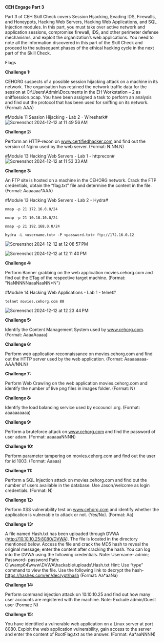 **CEH Engage Part 3**

Part 3 of CEH Skill Check covers Session Hijacking, Evading IDS, Firewalls, and Honeypots, Hacking Web Servers, Hacking Web Applications, and SQL Injection modules. In this part, you must take over active network and application sessions, compromise firewall, IDS, and other perimeter defense mechanisms, and exploit the organization’s web applications. You need to note all the information discovered in this part of the Skill Check and proceed to the subsequent phases of the ethical hacking cycle in the next part of the Skill Check.

Flags

**Challenge 1:**

CEHORG suspects of a possible session hijacking attack on a machine in its network. The organisation has retained the network traffic data for the session at C:\Users\Admin\Documents in the EH Workstation – 2 as sniffsession.pcap. You have been assigned a task to perform an analysis and find out the protocol that has been used for sniffing on its network. (Format: AAA)

#Module 11 Session Hijacking - Lab 2 - Wireshark#
![Screenshot 2024-12-12 at 11 49 56 AM](https://github.com/user-attachments/assets/d1210604-f1dc-4e0d-b089-729266bfc0a6)

**Challenge 2:**

Perform an HTTP-recon on www.certifiedhacker.com and find out the version of Nginx used by the web server. (Format: N.NN.N)

#Module 13 Hacking Web Servers - Lab 1 - httprecon#
![Screenshot 2024-12-12 at 11 53 33 AM](https://github.com/user-attachments/assets/91dc1966-6db4-4f68-a38b-b722a7b749c8)


**Challenge 3:**

An FTP site is hosted on a machine in the CEHORG network. Crack the FTP credentials, obtain the “flag.txt” file and determine the content in the file. (Format: Aaaaaaa*AAA)

#Module 13 Hacking Web Servers - Lab 2 - Hydra#

```
nmap -p 21 172.16.0.0/24

nmap -p 21 10.10.10.0/24

nmap -p 21 192.168.0.0/24
```

```
hydra -L <username.txt> -P <password.txt> ftp://172.16.0.12
```
![Screenshot 2024-12-12 at 12 08 57 PM](https://github.com/user-attachments/assets/cdab6979-a6b1-4ec8-863e-314000aa648b)

![Screenshot 2024-12-12 at 12 11 40 PM](https://github.com/user-attachments/assets/98e5919d-cd2a-4632-a20e-17075b4f6b14)

**Challenge 4:**

Perform Banner grabbing on the web application movies.cehorg.com and find out the ETag of the respective target machine. (Format: "NaNNNNNaaaNaaNN*N")

#Module 14 Hacking Web Applications - Lab 1 - telnet#

```
telnet movies.cehorg.com 80
```
![Screenshot 2024-12-12 at 12 23 44 PM](https://github.com/user-attachments/assets/52183f4e-c8eb-447b-ba62-cdd385f3fd97)


**Challenge 5:**

Identify the Content Management System used by www.cehorg.com. (Format: AaaaAaaaa)

**Challenge 6:**

Perform web application reconnaissance on movies.cehorg.com and find out the HTTP server used by the web application. (Format: Aaaaaaaaa-AAA/NN.N)

**Challenge 7:**

Perform Web Crawling on the web application movies.cehorg.com and identify the number of live png files in images folder. (Format: N)

**Challenge 8:**

Identify the load balancing service used by eccouncil.org. (Format: aaaaaaaaaa)

**Challenge 9:**

Perform a bruteforce attack on www.cehorg.com and find the password of user adam. (Format: aaaaaaNNNN)

**Challenge 10:**

Perform parameter tampering on movies.cehorg.com and find out the user for id 1003. (Format: Aaaaa)

**Challenge 11:**

Perform a SQL Injection attack on movies.cehorg.com and find out the number of users available in the database. Use Jason/welcome as login credentials. (Format: N)

**Challenge 12:**

Perform XSS vulnerability test on www.cehorg.com and identify whether the application is vulnerable to attack or not. (Yes/No). (Format: Aa)

**Challenge 13:**

A file named Hash.txt has been uploaded through DVWA (http://10.10.10.25:8080/DVWA). The file is located in the directory mentioned below. Access the file and crack the MD5 hash to reveal the original message; enter the content after cracking the hash. You can log into the DVWA using the following credentials. Note: Username- admin; Password- password Path: C:\wamp64\www\DVWA\hackable\uploads\Hash.txt Hint: Use “type” command to view the file. Use the following link to decrypt the hash- https://hashes.com/en/decrypt/hash (Format: Aa*aaNa)

**Challenge 14:**

Perform command injection attack on 10.10.10.25 and find out how many user accounts are registered with the machine. Note: Exclude admin/Guest user (Format: N)

**Challenge 15:**

You have identified a vulnerable web application on a Linux server at port 8080. Exploit the web application vulnerability, gain access to the server and enter the content of RootFlag.txt as the answer. (Format: Aa*aaNNNN)
